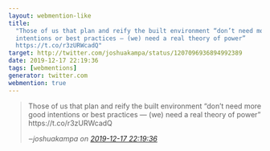 ```yaml
---
layout: webmention-like
title:
  "Those of us that plan and reify the built environment “don’t need more good
  intentions or best practices — (we) need a real theory of power”
  https://t.co/r3zURWcadQ"
target: http://twitter.com/joshuakampa/status/1207096936894992389
date: 2019-12-17 22:19:36
tags: [webmentions]
generator: twitter.com
webmention: true
---
```


<blockquote class="external-citation">
  <p>
    Those of us that plan and reify the built environment “don’t need more good intentions or best practices — (we) need a real theory of power” https://t.co/r3zURWcadQ
  </p>
  <cite>‒<span class="p-author p-name">joshuakampa</span>
    on
    <a href="http://twitter.com/joshuakampa/status/1207096936894992389" rel="external nofollow" target="_blank">2019-12-17 22:19:36</a>
  </cite>
</blockquote>
